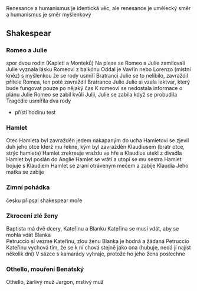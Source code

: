 ## 

Renesance a humanismus je identická věc, ale renesance je umělecký směr a humanismus je směr myšlenkový

## Shakespear

### Romeo a Julie
spor dvou rodin (Kapleti a Monteků)
Na plese se Romeo a Julie zamilovali
Julie vyznala lásku Romeovi z balkónu
Oddal je Vavřín nebo Lorenzo (místní kněz) s myšlenkou že se rody usmíří
Bratranci Julie se to nelíbilo, zavraždil přítele Romea, ten poté  zavraždil Bratrance Julie
Julie si vzala lektvar, který bude fungovat pouze po nějaký čas
K romeovi se nedostala informace o plánu Julie
Romeo se zabil kvůli Julii, Julie se zabila když se probudila
Tragédie usmířila dva rody


+ přístí hodinu test
### Hamlet
Otec Hamleta byl zavražděn jedem nakapaným do ucha
Hamletovi se zjevil duh jeho otce kterž mu řekne, kým byl zavražděn Klaudiusem (bratr otce, strýc hamleta)
Hamlet zrekreuje vraždu ve hře a Klaudius utekl z divadla
Hamlet byl poslán do Anglie
Hamlet se vrátí a utopí se mu sestra
Hamlet bojuje s Klaudiem
Hamlet se zraní otráveným mečem a zabije Klaudia
Jeho matka se zabije

### Zimní pohádka
česku připsal shakespear moře


### Zkrocení zlé ženy
Baptista má dvě dcery, Kateřinu a Blanku
Kateřina se musí vdát, aby se mohla vdát Blanka  
Petruccio si vezme Kateřinu, zlou ženu
Blanka je hodná a žádaná
Petruccio Kateřinu vychová tím, že se k ní chová stejně jako ona (hubuje, nedá jí najíst několik dní)
V sázce s kamarády vyhraje, protože ho jeho žena poslechne


### Othello, mouření Benátský
Othello, žárlivý muž
Jargon, mstivý muž
